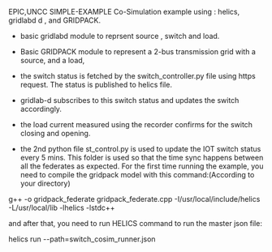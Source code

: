 EPIC,UNCC
SIMPLE-EXAMPLE
Co-Simulation example using : helics, gridlabd d , and GRIDPACK. 

- basic gridlabd module to reprsent source , switch and load.
- Basic GRIDPACK module to represent a 2-bus transmission grid with a source, and a load,
- the switch status is fetched by the switch_controller.py file using https request. The status is published to helics file.
- gridlab-d subscribes to this switch status and updates the switch accordingly.
- the load current measured using the recorder confirms for the switch closing and opening.

- the 2nd python file st_control.py is used to update the IOT switch status every 5 mins. This folder is used so that the time sync happens between all the federates as expected.
For the first time running the example, you need to compile the gridpack model with this command:(According to your directory)

g++ -o gridpack_federate gridpack_federate.cpp -I/usr/local/include/helics -L/usr/local/lib -lhelics -lstdc++

and after that, you need to run HELICS command to run the master json file:

 helics run --path=switch_cosim_runner.json
